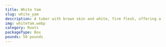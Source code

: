 ```yaml
---
title: White Yam
slug: white_yam
description: A tuber with brown skin and white, firm flesh, offering a mild, subtly sweet flavor. A staple in West African and Caribbean cuisines, eaten boiled, roasted, fried, or processed into flour. High in fiber, vitamin B6, potassium, and complex carbs. Gluten-free and adaptable to both traditional and modern diets.
img: whiteYam.webp
category: Roots
packageType: Box
pounds: 50 pounds
---
```

